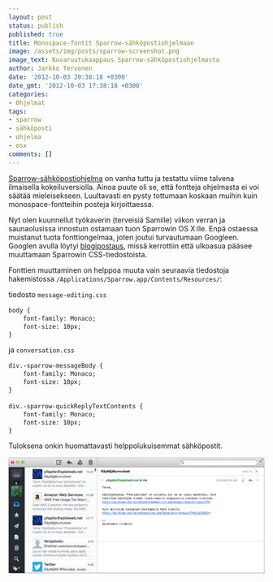 ```yaml
---
layout: post
status: publish
published: true
title: Monospace-fontit Sparrow-sähköpostiohjelmaan
image: /assets/img/posts/sparrow-screenshot.png
image_text: Kuvaruutukaappaus Sparrow-sähköpostiohjelmasta
author: Jarkko Tervonen
date: '2012-10-03 20:38:18 +0300'
date_gmt: '2012-10-03 17:38:18 +0300'
categories:
- Ohjelmat
tags:
- sparrow
- sähköposti
- ohjelma
- osx
comments: []
---
```

[Sparrow-sähköpostiohjelma](http://sprw.me/) on vanha tuttu ja testattu viime talvena ilmaisella kokeiluversiolla. Ainoa puute oli se, että fontteja ohjelmasta ei voi säätää mieleisekseen. Luultavasti en pysty tottumaan koskaan muihin kuin monospace-fontteihin posteja kirjoittaessa.

Nyt olen kuunnellut työkaverin (terveisiä Samille) viikon verran ja saunaolusissa innostuin ostamaan tuon Sparrowin OS X:lle. Enpä ostaessa muistanut tuota fonttiongelmaa, joten joutui turvautumaan Googleen. Googlen avulla löytyi [blogipostaus](http://horewi.cz/hai-sparrow-can-i-has-fixed-width-fontz-kthxbye/), missä kerrottiin että ulkoasua pääsee muuttamaan Sparrowin CSS-tiedostoista.

Fonttien muuttaminen on helppoa muuta vain seuraavia tiedostoja hakemistossa `/Applications/Sparrow.app/Contents/Resources/`:

tiedosto `message-editing.css`

```
body {
	font-family: Monaco;
	font-size: 10px;
}
```

ja `conversation.css`

```
div.-sparrow-messageBody {
	font-family: Monaco;
	font-size: 10px;
}

div.-sparrow-quickReplyTextContents {
	font-family: Monaco;
	font-size: 10px;
}
```

Tuloksena onkin huomattavasti helppolukuisemmat sähköpostit.

<amp-img src="/assets/img/posts/sparrow-screenshot.png" alt="Kuvaruutukaappaus Sparrow-sähköpostiohjelmasta" width="4" height="3" layout="responsive">
  <noscript><img src="/assets/img/posts/sparrow-screenshot.png" alt="Kuvaruutukaappaus Sparrow-sähköpostiohjelmasta" /></noscript>
</amp-img>
